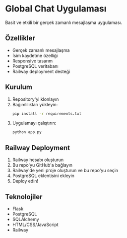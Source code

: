 # Global Chat Uygulaması

Basit ve etkili bir gerçek zamanlı mesajlaşma uygulaması.

## Özellikler

- Gerçek zamanlı mesajlaşma
- İsim kaydetme özelliği
- Responsive tasarım
- PostgreSQL veritabanı
- Railway deployment desteği

## Kurulum

1. Repository'yi klonlayın
2. Bağımlılıkları yükleyin:
   ```bash
   pip install -r requirements.txt
   ```
3. Uygulamayı çalıştırın:
   ```bash
   python app.py
   ```

## Railway Deployment

1. Railway hesabı oluşturun
2. Bu repo'yu GitHub'a bağlayın
3. Railway'de yeni proje oluşturun ve bu repo'yu seçin
4. PostgreSQL eklentisini ekleyin
5. Deploy edin!

## Teknolojiler

- Flask
- PostgreSQL
- SQLAlchemy
- HTML/CSS/JavaScript
- Railway
